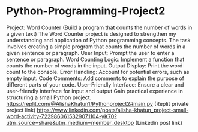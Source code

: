 # Python-Programming-Project2
Project: Word Counter (Build a program that
counts the number of words in a given text)
 The Word Counter project is designed to strengthen my understanding and application of Python
programming concepts. The task involves creating a simple program that counts the number of
words in a given sentence or paragraph.
User Input: Prompt the user to enter a sentence or paragraph.
Word Counting Logic: Implement a function that counts the number of words in the input.
Output Display: Print the word count to the console.
Error Handling: Account for potential errors, such as empty input.
Code Comments: Add comments to explain the purpose of different parts of your code.
User-Friendly Interface: Ensure a clear and user-friendly interface for input and output
Gain practical experience in structuring a small Python project.
https://replit.com/@AlishaKhatun1/Pythonproject2#main.py (Replit private project link)
https://www.linkedin.com/posts/alisha-khatun_project-small-word-activity-7229860615329071104-yK70?utm_source=share&utm_medium=member_desktop (Linkedin post link)
